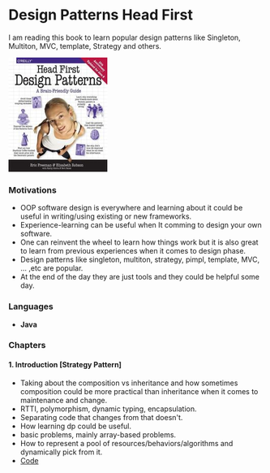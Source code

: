 # Design Patterns Head First
I am reading this book to learn popular design patterns like Singleton, Multiton, MVC, template, Strategy and others.

![HF design patterns book](./hfdp.jpg)

### Motivations
- OOP software design is everywhere and learning about it could be useful in writing/using existing or new frameworks.
- Experience-learning can be useful when It comming to design your own software.
- One can reinvent the wheel to learn how things work but it is also great to learn from previous experiences when it comes to design phase.
- Design patterns like singleton, multiton, strategy, pimpl, template, MVC, ... ,etc are popular.
- At the end of the day they are just tools and they could be helpful some day.

### Languages
- **Java**

### Chapters
#### 1. Introduction [Strategy Pattern]
- Taking about the composition vs inheritance and how sometimes composition could be more practical than inheritance when it comes to maintenance and change.
- RTTI, polymorphism, dynamic typing, encapsulation.
- Separating code that changes from that doesn't.
- How learning dp could be useful.
- basic problems, mainly array-based problems.
- How to represent a pool of resources/behaviors/algorithms and dynamically pick from it.
- [Code](./introduction/)
